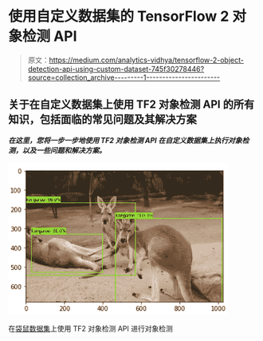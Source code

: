 # 使用自定义数据集的 TensorFlow 2 对象检测 API

> 原文：<https://medium.com/analytics-vidhya/tensorflow-2-object-detection-api-using-custom-dataset-745f30278446?source=collection_archive---------1----------------------->

## 关于在自定义数据集上使用 TF2 对象检测 API 的所有知识，包括面临的常见问题及其解决方案

***在这里，您将一步一步地使用 TF2 对象检测 API 在自定义数据集上执行对象检测，以及一些问题和解决方案。***

![](img/0fba572a27a22b7c1b999ecf4d58e417.png)

在[袋鼠数据集](https://www.kaggle.com/astaroth88/kangaroo-detection4)上使用 TF2 对象检测 API 进行对象检测